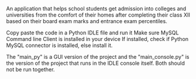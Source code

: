 An application that helps school students get admission into colleges and universities from the comfort of their homes after completing their class XII based on their board exam marks and entrance exam percentiles.

Copy paste the code in a Python IDLE file and run it
Make sure MySQL Command line Client is installed in your device
If installed, check if Python MySQL connector is installed, else install it.

The "main_py" is a GUI version of the project and the "main_console.py" is the version of the project that runs in the IDLE console itself.
Both should not be run together.
